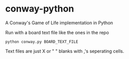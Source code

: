 # conway-python
A Conway's Game of Life implementation in Python

Run with a board text file like the ones in the repo
```
python conway.py BOARD_TEXT_FILE
```

Text files are just X or " " blanks with ,'s seperating cells.
